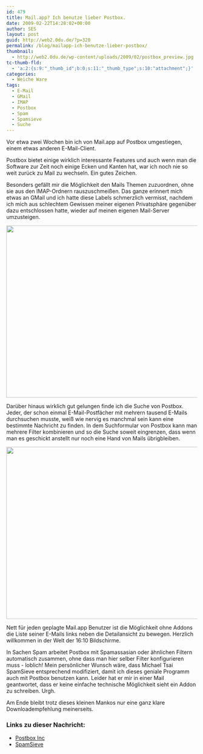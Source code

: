 ```yaml
---
id: 479
title: Mail.app? Ich benutze lieber Postbox.
date: 2009-02-22T14:28:02+00:00
author: SES
layout: post
guid: http://web2.0du.de/?p=320
permalink: /blog/mailapp-ich-benutze-lieber-postbox/
thumbnail:
  - http://web2.0du.de/wp-content/uploads/2009/02/postbox_preview.jpg
tc-thumb-fld:
  - 'a:2:{s:9:"_thumb_id";b:0;s:11:"_thumb_type";s:10:"attachment";}'
categories:
  - Weiche Ware
tags:
  - E-Mail
  - GMail
  - IMAP
  - Postbox
  - Spam
  - Spamsieve
  - Suche
---
```

Vor etwa zwei Wochen bin ich von Mail.app auf Postbox umgestiegen, einem etwas anderen E-Mail-Client.

Postbox bietet einige wirklich interessante Features und auch wenn man die Software zur Zeit noch einige Ecken und Kanten hat, war ich noch nie so weit zurück zu Mail zu wechseln. Ein gutes Zeichen.

Besonders gefällt mir die Möglichkeit den Mails Themen zuzuordnen, ohne sie aus den IMAP-Ordnern rauszuschmeißen. Das ganze erinnert mich etwas an GMail und ich hatte diese Labels schmerzlich vermisst, nachdem ich mich aus schlechtem Gewissen meiner eigenen Privatsphäre gegenüber dazu entschlossen hatte, wieder auf meinen eigenen Mail-Server umzusteigen.

<img loading="lazy" class="alignnone" title="Postbox Hauptansicht" src="http://web2.0du.de/wp-content/uploads/sites/7/2009/02/postbox_main.png" alt="" width="586" height="454" />

Darüber hinaus wirklich gut gelungen finde ich die Suche von Postbox. Jeder, der schon einmal E-Mail-Postfächer mit mehrern tausend E-Mails durchsuchen musste, weiß wie nervig es manchmal sein kann eine bestimmte Nachricht zu finden. In dem Suchformular von Postbox kann man mehrere Filter kombinieren und so die Suche soweit eingrenzen, dass wenn man es geschickt anstellt nur noch eine Hand von Mails übrigbleiben.

<img loading="lazy" class="alignnone" title="Die Suche bei Postbox" src="http://web2.0du.de/wp-content/uploads/sites/7/2009/02/postbox_search_panel.png" alt="" width="586" height="454" />

Nett für jeden geplagte Mail.app Benutzer ist die Möglichkeit ohne Addons die Liste seiner E-Mails links neben die Detailansicht zu bewegen. Herzlich willkommen in der Welt der 16:10 Bildschirme.

In Sachen Spam arbeitet Postbox mit Spamassasian oder ähnlichen Filtern automatisch zusammen, ohne dass man hier selber Filter konfigurieren muss - loblich! Mein persönlicher Wunsch wäre, dass Michael Tsai SpamSieve entsprechend modifiziert, damit ich dieses geniale Programm auch mit Postbox benutzen kann. Leider hat er mir in einer Mail geantwortet, dass er keine einfache technische Möglichkeit sieht ein Addon zu schreiben. Urgh.

Am Ende bleibt trotz dieses kleinen Mankos nur eine ganz klare Downloadempfehlung meinerseits.

### Links zu dieser Nachricht:

  * [Postbox Inc](http://www.postbox-inc.com/)
  * [SpamSieve](http://c-command.com/spamsieve/)
